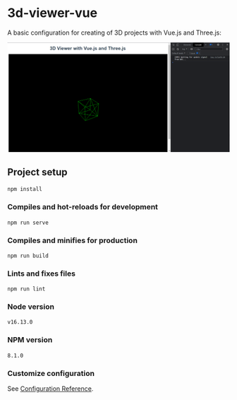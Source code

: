 # 3d-viewer-vue

A basic configuration for creating of 3D projects with Vue.js and Three.js:

![3D Viewer](https://github.com/ncdev2015/3DViewerThreejs-Vue/blob/master/assets/example.png)

## Project setup

```
npm install
```

### Compiles and hot-reloads for development

```
npm run serve
```

### Compiles and minifies for production

```
npm run build
```

### Lints and fixes files

```
npm run lint
```

### Node version

```
v16.13.0
```

### NPM version

```
8.1.0
```

### Customize configuration

See [Configuration Reference](https://cli.vuejs.org/config/).
